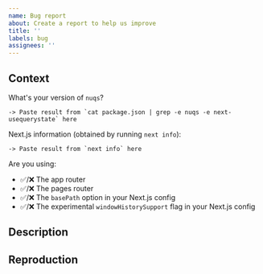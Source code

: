 ```yaml
---
name: Bug report
about: Create a report to help us improve
title: ''
labels: bug
assignees: ''
---
```


<!-- Please read and follow the issue template. Issues submitted without a reproduction and context will take longer to resolve. -->

## Context

What's your version of `nuqs`?

```
-> Paste result from `cat package.json | grep -e nuqs -e next-usequerystate` here
```

Next.js information (obtained by running `next info`):

```
-> Paste result from `next info` here
```

Are you using:

<!-- Keep whichever is relevant (✅: used, ❌ not used) -->

- ✅/❌ The app router
- ✅/❌ The pages router
- ✅/❌ The `basePath` option in your Next.js config
- ✅/❌ The experimental `windowHistorySupport` flag in your Next.js config

## Description

<!-- A clear and concise description of what the bug is, and what you expected to happen instead. -->

## Reproduction

<!-- Please provide a minimal reproduction in a CodeSandbox playground or dedicated repository, along with the steps to take to encounter the issue.

Example: Steps to reproduce the behavior:

1. Go to '...'
2. Click on '....'
3. Scroll down to '....'
4. See error

 -->
